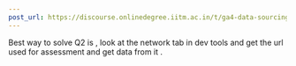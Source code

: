 ```yaml
---
post_url: https://discourse.onlinedegree.iitm.ac.in/t/ga4-data-sourcing-discussion-thread-tds-jan-2025/165959/234
---
```

Best way to solve Q2 is , look at the network tab in dev tools and get the url used for assessment and get data from it .